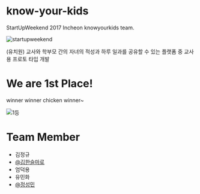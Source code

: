 # know-your-kids
StartUpWeekend 2017 Incheon knowyourkids team.

![startupweekend](https://github.com/JSpiner/know-your-kids/raw/master/startupweekend.png)

(유치원) 교사와 학부모 간의 자녀의 적성과 하루 일과를 공유할 수 있는 플랫폼 중 교사용 프로토 타입 개발


We are 1st Place!
==

winner winner chicken winner~

![1등](https://github.com/JSpiner/know-your-kids/raw/master/image.jpeg)

Team Member
==
- 김정규
- [@김한슬마로](https://github.com/honeymaro)
- 엄덕용
- 유민화 
- [@정성민](https://github.com/jspiner)

